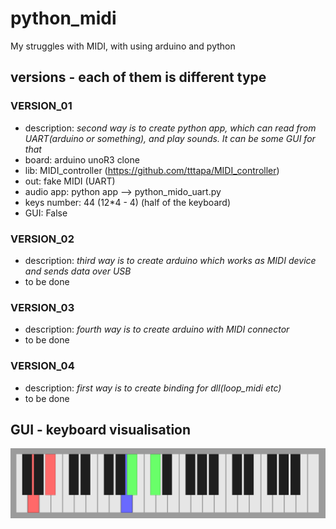 # python_midi
My struggles with MIDI, with using arduino and python

## versions - each of them is different type

### VERSION_01
  - description: *second way is to create python app, which can read from UART(arduino or something), and play sounds. It can be some GUI for that*
  - board: arduino unoR3 clone
  - lib: MIDI_controller (https://github.com/tttapa/MIDI_controller)
  - out: fake MIDI (UART)
  - audio app: python app --> python_mido_uart.py
  - keys number: 44 (12*4 - 4) (half of the keyboard)
  - GUI: False
  
### VERSION_02

  - description: *third way is to create arduino which works as MIDI device and sends data over USB*
  - to be done
  
### VERSION_03

  - description: *fourth way is to create arduino with MIDI connector*
  - to be done
  
### VERSION_04

  - description: *first way is to create binding for dll(loop_midi etc)*
  - to be done
  
  
## GUI - keyboard visualisation

![image](keyboard_gui.png)
